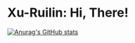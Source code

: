 # Xu-Ruilin: Hi, There!

[![Anurag's GitHub stats](https://github-readme-stats.vercel.app/api?username=Xu-Ruilin)](https://github.com/anuraghazra/github-readme-stats)
